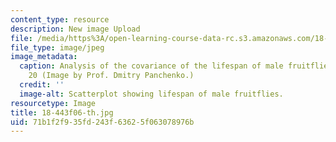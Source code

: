 ```yaml
---
content_type: resource
description: New image Upload
file: /media/https%3A/open-learning-course-data-rc.s3.amazonaws.com/18-443-statistics-for-applications-fall-2006/71b1f2f935fd243f63625f063078976b_18-443f06-th.jpg
file_type: image/jpeg
image_metadata:
  caption: Analysis of the covariance of the lifespan of male fruitflies, from lecture
    20 (Image by Prof. Dmitry Panchenko.)
  credit: ''
  image-alt: Scatterplot showing lifespan of male fruitflies.
resourcetype: Image
title: 18-443f06-th.jpg
uid: 71b1f2f9-35fd-243f-6362-5f063078976b
---
```

